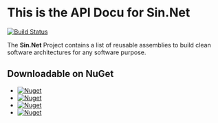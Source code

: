 # This is the API Docu for Sin.Net 

[![Build Status](https://dev.azure.com/sin-net/Sin.Net/_apis/build/status/sin-net.Sin.Net?branchName=master)](https://dev.azure.com/sin-net/Sin.Net/_build/latest?definitionId=1&branchName=master)

The **Sin.Net** Project contains a list of reusable assemblies
to build clean software architectures for any software purpose.

## Downloadable on NuGet
* [![Nuget](https://img.shields.io/nuget/v/Sin.Net.Domain.svg?label=Sin.Net.Domain)](https://www.nuget.org/packages/Sin.Net.Domain/)
* [![Nuget](https://img.shields.io/nuget/v/Sin.Net.Persistence.svg?label=Sin.Net.Persistence)](https://www.nuget.org/packages/Sin.Net.Persistence/)
* [![Nuget](https://img.shields.io/nuget/v/Sin.Net.Logging.svg?label=Sin.Net.Logging)](https://www.nuget.org/packages/Sin.Net.Logging/)
* [![Nuget](https://img.shields.io/nuget/v/Sin.Net.Infrastructure.svg?label=Sin.Net.Infrastructure)](https://www.nuget.org/packages/Sin.Net.Infrastructure/)

